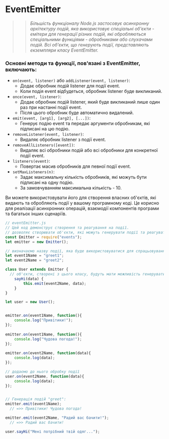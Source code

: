 # EventEmitter
> > _Більшість функціоналу Node.js застосовує асинхронну архітектуру подій, яка використовує спеціальні об'єкти - емітери для генерації різних подій, які обробляються спеціальними функціями - обробниками або слухачами подій._
> > _Всі об'єкти, що генерують події, представляють екземпляри класу EventEmitter._

### Основні методи та функції, пов'язані з EventEmitter, включають:

* ``on(event, listener)`` або ``addListener(event, listener)``:
  + Додає обробник подій listener для події event.
  + Коли подія event відбудеться, обробник listener буде викликаний.
* ``once(event, listener)``:
  + Додає обробник подій listener, який буде викликаний лише один раз при настанні події event.
  + Після цього обробник буде автоматично видалений.
* ``emit(event, [arg1], [arg2], [...])``:
  + Генерує подію event та передає аргументи обробникам, які підписані на цю подію.
* ``removeListener(event, listener)``:
  + Видаляє обробник listener з події event.
* ``removeAllListeners([event])``:
  + Видаляє всі обробники подій або всі обробники для конкретної події event.
* ``listeners(event)``:
  + Повертає масив обробників для певної події event.
* ``setMaxListeners(n)``:
  + Задає максимальну кількість обробників, які можуть бути підписані на одну подію.
  + За замовчуванням максимальна кількість - 10.

Ви можете використовувати його для створення власних об'єктів, які видають та обробляють події у вашому програмному коді. Це корисно для реалізації асинхронних операцій, взаємодії компонентів програми та багатьох інших сценаріїв.

```javascript
// eventEmitter.js
// Цей код демонструє створення та реагування на події. 
// дозволяє створювати об'єкти, які можуть генерувати події та реагувати на них
const Emitter = require("events");
let emitter = new Emitter();

// визначаємо назву події, яка буде використовуватися для спрацьовування та підписки на неї
let event1Name = "greet1";
let event2Name = "greet2";

class User extends Emitter {
  // об'єкти, створені з цього класу, будуть мати можливість генерувати та обробляти події
    sayHi(data) {
        this.emit(event2Name, data);
    }
}

let user = new User();


emitter.on(event1Name, function(){
    console.log("Привітики!");
});
 
emitter.on(event1Name, function(){
    console.log("Чудова погода!");
});
 
emitter.on(event2Name, function(data){
    console.log(data);
}); 

// додаємо до нього обробку події
user.on(event2Name, function(data){
    console.log(data);
}); 


// Генерація подій "greet":
emitter.emit(event1Name);
  // =>> Привітики! Чудова погода!

emitter.emit(event2Name, "Радий вас бачити!");
  // =>> Радий вас бачити!

user.sayHi("Мені потрібний твій одяг...");
```


